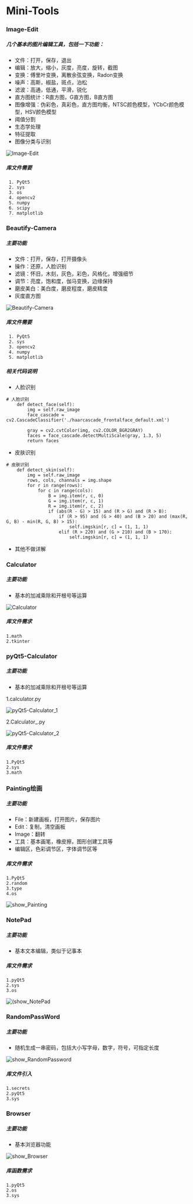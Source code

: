 # Mini-Tools

### Image-Edit

##### 几个基本的图片编辑工具，包括一下功能：

+ 文件：打开，保存，退出
+ 编辑：放大，缩小，灰度，亮度，旋转，截图
+ 变换：傅里叶变换，离散余弦变换，Radon变换
+ 噪声：高斯，椒盐，斑点，泊松
+ 滤波：高通，低通，平滑，锐化
+ 直方图统计：R直方图，G直方图，B直方图
+ 图像增强：伪彩色，真彩色，直方图均衡，NTSC颜色模型，YCbCr颜色模型，HSV颜色模型
+ 阈值分割
+ 生态学处理
+ 特征提取
+ 图像分类与识别

![Image-Edit](show_ImageEdit.jpg)

##### 库文件需要
```
 1. PyQt5
 2. sys
 3. os
 4. opencv2
 5. numpy
 6. scipy
 7. matplotlib
 ```

### Beautify-Camera

##### 主要功能

+ 文件：打开，保存，打开摄像头
+ 操作：还原，人脸识别
+ 滤镜：怀旧，木刻，灰色，彩色，风格化，增强细节
+ 调节：亮度，饱和度，伽马变换，边缘保持
+ 磨皮美白：美白度，磨皮程度，磨皮精度
+ 灰度直方图

![Beautify-Camera](show_BeautifyCamera.jpg)

##### 库文件需要
```
 1. PyQt5
 2. sys
 3. opencv2
 4. numpy
 5. matplotlib
```

##### 相关代码说明
+ 人脸识别
```
# 人脸识别
    def detect_face(self):
        img = self.raw_image
        face_cascade = cv2.CascadeClassifier('./haarcascade_frontalface_default.xml')

        gray = cv2.cvtColor(img, cv2.COLOR_BGR2GRAY)
        faces = face_cascade.detectMultiScale(gray, 1.3, 5)
        return faces
   ```
+ 皮肤识别
```
# 皮肤识别
    def detect_skin(self):
        img = self.raw_image
        rows, cols, channals = img.shape
        for r in range(rows):
            for c in range(cols):
                B = img.item(r, c, 0)
                G = img.item(r, c, 1)
                R = img.item(r, c, 2)
                if (abs(R - G) > 15) and (R > G) and (R > B):
                    if (R > 95) and (G > 40) and (B > 20) and (max(R, G, B) - min(R, G, B) > 15):
                        self.imgskin[r, c] = (1, 1, 1)
                    elif (R > 220) and (G > 210) and (B > 170):
                        self.imgskin[r, c] = (1, 1, 1)
```
+ 其他不做详解

### Calculator
##### 主要功能
+ 基本的加减乘除和开根号等运算

![Calculator](show_Calculator.jpg)

##### 库文件需求
```
1.math
2.tkinter
```

### pyQt5-Calculator
##### 主要功能
+ 基本的加减乘除和开根号等运算

1.calculator.py

![pyQt5-Calculator_1](pyQt5-Calculator_1.jpg)

2.Calculator_.py

![pyQt5-Calculator_2](pyQt5-Calculator_2.jpg)

##### 库文件需求
```
1.PyQt5
2.sys
3.math
```

### Painting绘画
##### 主要功能
+ File：新建画板，打开图片，保存图片
+ Edit：复制，清空画板
+ Image：翻转
+ 工具：基本画笔，橡皮擦，图形创建工具等
+ 编辑区，色彩调节区，字体调节区等

##### 库文件需求
```
1.PyQt5
2.random
3.type
4.os
```
![show_Painting](show_Painting.jpg)

### NotePad
##### 主要功能
+ 基本文本编辑，类似于记事本

##### 库文件需求
```
1.pyQt5
2.sys
3.os
```
![(show_NotePad](show_NotePad.jpg)

### RandomPassWord
##### 主要功能
+ 随机生成一串密码，包括大小写字母，数字，符号，可指定长度

![show_RandomPassword](show_RandomPassword.jpg)

##### 库文件引入
```
1.secrets
2.pyQt5
3.sys
```

### Browser
##### 主要功能
+ 基本浏览器功能

![show_Browser](show_Browser.jpg)
##### 库函数需求
```
1.pyQt5
2.os
3.sys
```
